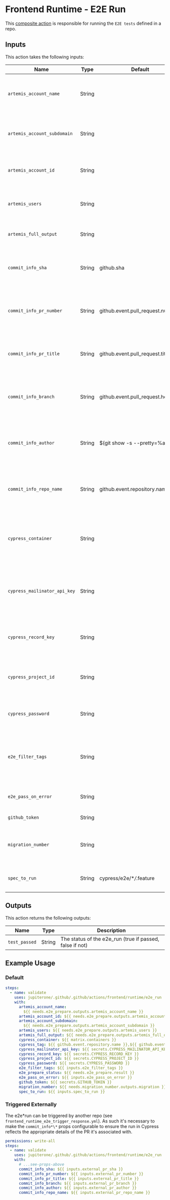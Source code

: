 # Frontend Runtime - E2E Run

This [composite action](./action.yml) is responsible for running the `E2E tests`
defined in a repo.

## Inputs

This action takes the following inputs:

| Name                         | Type   | Default                            | Required | Description                                                                                                                                                                   |
| ---------------------------- | ------ | ---------------------------------- | -------- | ----------------------------------------------------------------------------------------------------------------------------------------------------------------------------- |
| `artemis_account_name`       | String |                                    | True     | The account name extracted from the artemis-run.json file                                                                                                                     |
| `artemis_account_subdomain`  | String |                                    | True     | The account subdomain extracted from the artemis-run.json file                                                                                                                |
| `artemis_account_id`         | String |                                    | True     | The id extracted from the artemis-run.json file                                                                                                                               |
| `artemis_users`              | String |                                    | True     | The users extracted from the artemis-run.json file                                                                                                                            |
| `artemis_full_output`        | String |                                    | True     | The full output of the artemis-run.json file                                                                                                                                  |
| `commit_info_sha`            | String | github.sha                         | True     | The sha associated with the PR that triggered the e2e_run                                                                                                                     |
| `commit_info_pr_number`      | String | github.event.pull_request.number   | True     | The PR number associated with the PR that triggered the e2e_run                                                                                                               |
| `commit_info_pr_title`       | String | github.event.pull_request.title    | True     | The PR title associated with the PR that triggered the e2e_run                                                                                                                |
| `commit_info_branch`         | String | github.event.pull_request.head.ref | True     | The branch name associated with the PR that triggered the e2e_run                                                                                                             |
| `commit_info_author`         | String | $(git show -s --pretty=%an)        | False    | The author name associated with the PR that triggered the e2e_run                                                                                                             |
| `commit_info_repo_name`      | String | github.event.repository.name       | True     | The repo name associated with the PR that triggered the e2e_run                                                                                                               |
| `cypress_container`          | String |                                    | True     | The index of the Cypress container being used (see the [docs](https://github.com/cypress-io/github-action#parallel) on running tests in parallel)                             |
| `cypress_mailinator_api_key` | String |                                    | False    | The [mailinator api key](https://www.mailinator.com/api/) needed when going through the default login flow                                                                    |
| `cypress_record_key`         | String |                                    | True     | The [record key](https://docs.cypress.io/guides/cloud/account-management/projects) associated with the project in Cypress                                                     |
| `cypress_project_id`         | String |                                    | True     | The [project ID](https://docs.cypress.io/guides/cloud/account-management/projects) associated with the project in Cypress                                                     |
| `cypress_password`           | String |                                    | False    | The password of the E2E username (if applicable)                                                                                                                              |
| `e2e_filter_tags`            | String |                                    | True     | Tests will be filtered based on the tags defined here (see the [docs](https://github.com/badeball/cypress-cucumber-preprocessor/blob/master/docs/tags.md) on leveraging tags) |
| `e2e_pass_on_error`          | String |                                    | False    | Pass the workflow even if the E2E test fail                                                                                                                                   |
| `github_token`               | String |                                    | True     | Github access token                                                                                                                                                           |
| `migration_number`           | String |                                    | True     | The migration number defined in the root package.json                                                                                                                         |
| `spec_to_run`                | String | cypress/e2e/\*_/_.feature          | False    | Used to determine which test to run                                                                                                                                           |

## Outputs

This action returns the following outputs:

| Name          | Type   | Description                                              |
| ------------- | ------ | -------------------------------------------------------- |
| `test_passed` | String | The status of the e2e_run (true if passed, false if not) |

## Example Usage

### Default

```yaml
steps:
  - name: validate
    uses: jupiterone/.github/.github/actions/frontend/runtime/e2e_run
    with:
      artemis_account_name:
        ${{ needs.e2e_prepare.outputs.artemis_account_name }}
      artemis_account_id: ${{ needs.e2e_prepare.outputs.artemis_account_id }}
      artemis_account_subdomain:
        ${{ needs.e2e_prepare.outputs.artemis_account_subdomain }}
      artemis_users: ${{ needs.e2e_prepare.outputs.artemis_users }}
      artemis_full_output: ${{ needs.e2e_prepare.outputs.artemis_full_output }}
      cypress_container: ${{ matrix.containers }}
      cypress_tag: ${{ github.event.repository.name }},${{ github.event_name }}
      cypress_mailinator_api_key: ${{ secrets.CYPRESS_MAILINATOR_API_KEY }}
      cypress_record_key: ${{ secrets.CYPRESS_RECORD_KEY }}
      cypress_project_id: ${{ secrets.CYPRESS_PROJECT_ID }}
      cypress_password: ${{ secrets.CYPRESS_PASSWORD }}
      e2e_filter_tags: ${{ inputs.e2e_filter_tags }}
      e2e_prepare_status: ${{ needs.e2e_prepare.result }}
      e2e_pass_on_error: ${{ inputs.e2e_pass_on_error }}
      github_token: ${{ secrets.GITHUB_TOKEN }}
      migration_number: ${{ needs.migration_number.outputs.migration }}
      spec_to_run: ${{ inputs.spec_to_run }}
```

### Triggered Externally

The e2e*run can be triggered by another repo (see
`frontend_runtime_e2e_trigger_response.yml`). As such it's necessary to make the
`commit_info*\*` props configurable to ensure the run in Cypress reflects the
appropriate details of the PR it's associated with.

```yaml
permissions: write-all
steps:
  - name: validate
    uses: jupiterone/.github/.github/actions/frontend/runtime/e2e_run
    with:
      # ...see-props-above
      commit_info_sha: ${{ inputs.external_pr_sha }}
      commit_info_pr_number: ${{ inputs.external_pr_number }}
      commit_info_pr_title: ${{ inputs.external_pr_title }}
      commit_info_branch: ${{ inputs.external_pr_branch }}
      commit_info_author: ${{ inputs.external_pr_author }}
      commit_info_repo_name: ${{ inputs.external_pr_repo_name }}
```
